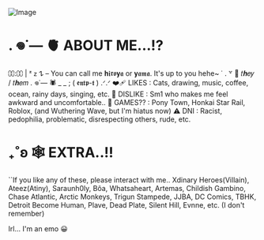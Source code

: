 ![Image](https://github.com/user-attachments/assets/49f71633-f2c2-47f8-8e6e-2346e7123df8)
# **. 𖦹˙— 🫀 ABOUT ME...!?**
⩇⩇:⩇⩇ | ᶻ 𝗓 𐰁 – You can call me 𝐡𝖎𝖗𝖔𝐲𝖆 or 𝐲𝖆𝖒𝖆. It's up to you hehe~
 ˙ . ꒷ 🎱  𝑡𝒉𝑒𝑦 / 𝑡𝒉𝑒𝑚  . 𖦹˙— 🕷 _ _ ; ( 𝖊𝖓𝖙𝖕-𝖙 ) .ᐟ.ᐟ
❤️‍🩹 LIKES : Cats, drawing, music, coffee, ocean, rainy days, singing, etc. 
💢 DISLIKE : Sm1 who makes me feel awkward and uncomfortable.. 
🎳 GAMES?? : Pony Town, Honkai Star Rail, Roblox, (and Wuthering Wave, but I'm hiatus now)
⚠️ DNI : Racist, pedophilia, problematic, disrespecting others, rude, etc. 

# **₊˚ʚ 🕸 EXTRA..!!**
``If you like any of these, please interact with me.. 
Xdinary Heroes(Villain), Ateez(Atiny), Saraunh0ly, Bôa, Whatsaheart, Artemas, Childish Gambino, 
Chase Atlantic, Arctic Monkeys, Trigun Stampede, JJBA, DC Comics, TBHK, Detroit Become Human, 
Plave, Dead Plate, Silent Hill, Evnne, etc. (I don't remember) 



Irl... I'm an emo 😀
